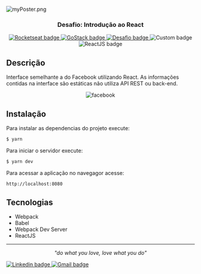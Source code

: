 ![myPoster.png](https://www.imagemhost.com.br/images/2020/08/26/myPoster.png)

<h3 align="center">
  Desafio: Introdução ao React
</h3> 

<p align="center">
    <a href="https://rocketseat.com.br/">
        <img alt="Rocketseat badge" src="https://img.shields.io/static/v1?label=&style=plastic&logo=data:image/png;base64,iVBORw0KGgoAAAANSUhEUgAAAA8AAAAPCAYAAAA71pVKAAAABmJLR0QA/wD/AP+gvaeTAAAA4klEQVQokY3RPUqDQRDG8R8SjYUHsAw2IqI2gngDGxs7A1YWVn5cQvCjsxcPkAtY6xHsBCGilTbRwkYlFu8E1pfs5h142J3h+e8wszSPNrro4RGDpuAuXjFM9NQEPK1BI/UmgSdhvMMqrhJ4rwTu4DeMR1Fbi/wdczlwE19Jlxcc4z7ybmqewUJoA2+ZOYeqHfyLy4J5pB8c1sEOPieAH9jKzdjGQQbsY2UcNBXnPL4zD2/jIdd1GWdo4XZM504OhBusx72F/doIRbiPRdUXnYd5VrXEC0yX4AGecY2lpF7sCH+4ClIXrE+qbgAAAABJRU5ErkJggg==&message=Rocketseat&color=7159c1&logoColor=cyan">
    <a/>     
    <a href="https://rocketseat.com.br/gostack">
        <img alt="GoStack badge" src="https://img.shields.io/static/v1?label=Bootcamp&message=GoStack%2010&color=green&style=plastic">
    <a/>
    <a href="https://github.com/Rocketseat/bootcamp-gostack-desafio-04/blob/master/README.md#desafio-04-introdu%C3%A7%C3%A3o-ao-react">
        <img alt="Desafio badge" src="https://img.shields.io/static/v1?label=Desafio&message=04&color=orange&style=plastic">
    <a/>  
    <img alt="Custom badge" src="https://img.shields.io/static/v1?label=License&message=MIT&color=blue&style=plastic"> 
        <img alt="ReactJS badge" src="https://img.shields.io/static/v1?label=&style=plastic&logo=React&message=ReactJS&logoColor=white&color=61DAFB"> 
    
</p>

## Descrição
        
Interface semelhante a do Facebook utilizando React. As informações contidas na interface são estáticas não utiliza API REST ou back-end.

<p align="center">
    <img src="https://i.ibb.co/986bR3B/facebook.png" alt="facebook" border="0">
</p>               
  
## Instalação

Para instalar as dependencias do projeto execute:
```sh
$ yarn
```  

Para iniciar o servidor execute:
```sh
$ yarn dev
```  

Para acessar a aplicação no navegagor acesse:

```sh
http://localhost:8080
```

## Tecnologias  

  - Webpack
  - Babel
  - Webpack Dev Server
  - ReactJS
  
---
<p align="center" size="0.1">
    <i>"do what you love, love what you do"</i>
</p>

<p align="left">
    <a href="https://www.linkedin.com/in/alvarinojr/" target="_blank">
        <img alt="Linkedin badge" src="https://img.shields.io/static/v1?label=&style=flat-square&logo=linkedin&message=Linkedin&colorB=555">
    </>    
    <a href="mailto:alvarinojr@gmail.com" target="_blank">
        <img alt="Gmail badge" src="https://img.shields.io/static/v1?label=&style=flat-square&logo=gmail&colorB=555&message=Email">
    </>    
</p>
